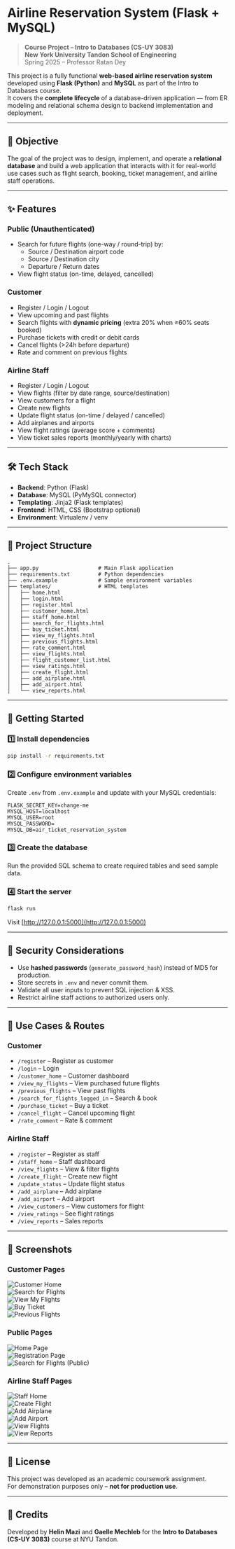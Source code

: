 # Airline Reservation System (Flask + MySQL)

> **Course Project – Intro to Databases (CS-UY 3083)**  
> **New York University Tandon School of Engineering**  
> Spring 2025 – Professor Ratan Dey

This project is a fully functional **web-based airline reservation system** developed using **Flask (Python)** and **MySQL** as part of the Intro to Databases course.  
It covers the **complete lifecycle** of a database-driven application — from ER modeling and relational schema design to backend implementation and deployment.

---

## 🎯 Objective
The goal of the project was to design, implement, and operate a **relational database** and build a web application that interacts with it for real-world use cases such as flight search, booking, ticket management, and airline staff operations.

---

## ✨ Features

### **Public (Unauthenticated)**
- Search for future flights (one-way / round-trip) by:
  - Source / Destination airport code
  - Source / Destination city
  - Departure / Return dates
- View flight status (on-time, delayed, cancelled)

### **Customer**
- Register / Login / Logout
- View upcoming and past flights
- Search flights with **dynamic pricing** (extra 20% when ≥60% seats booked)
- Purchase tickets with credit or debit cards
- Cancel flights (>24h before departure)
- Rate and comment on previous flights

### **Airline Staff**
- Register / Login / Logout
- View flights (filter by date range, source/destination)
- View customers for a flight
- Create new flights
- Update flight status (on-time / delayed / cancelled)
- Add airplanes and airports
- View flight ratings (average score + comments)
- View ticket sales reports (monthly/yearly with charts)

---

## 🛠 Tech Stack
- **Backend**: Python (Flask)
- **Database**: MySQL (PyMySQL connector)
- **Templating**: Jinja2 (Flask templates)
- **Frontend**: HTML, CSS (Bootstrap optional)
- **Environment**: Virtualenv / venv

---

## 📂 Project Structure
```
.
├── app.py                   # Main Flask application
├── requirements.txt         # Python dependencies
├── .env.example             # Sample environment variables
├── templates/               # HTML templates
│   ├── home.html
│   ├── login.html
│   ├── register.html
│   ├── customer_home.html
│   ├── staff_home.html
│   ├── search_for_flights.html
│   ├── buy_ticket.html
│   ├── view_my_flights.html
│   ├── previous_flights.html
│   ├── rate_comment.html
│   ├── view_flights.html
│   ├── flight_customer_list.html
│   ├── view_ratings.html
│   ├── create_flight.html
│   ├── add_airplane.html
│   ├── add_airport.html
│   └── view_reports.html
```

---

## 🚀 Getting Started

### 1️⃣ Install dependencies
```bash
pip install -r requirements.txt
```

### 2️⃣ Configure environment variables
Create `.env` from `.env.example` and update with your MySQL credentials:
```
FLASK_SECRET_KEY=change-me
MYSQL_HOST=localhost
MYSQL_USER=root
MYSQL_PASSWORD=
MYSQL_DB=air_ticket_reservation_system
```

### 3️⃣ Create the database
Run the provided SQL schema to create required tables and seed sample data.

### 4️⃣ Start the server
```bash
flask run
```
Visit [http://127.0.0.1:5000](http://127.0.0.1:5000)

---

## 🔐 Security Considerations
- Use **hashed passwords** (`generate_password_hash`) instead of MD5 for production.
- Store secrets in `.env` and never commit them.
- Validate all user inputs to prevent SQL injection & XSS.
- Restrict airline staff actions to authorized users only.

---

## 🧪 Use Cases & Routes

### **Customer**
- `/register` – Register as customer
- `/login` – Login
- `/customer_home` – Customer dashboard
- `/view_my_flights` – View purchased future flights
- `/previous_flights` – View past flights
- `/search_for_flights_logged_in` – Search & book
- `/purchase_ticket` – Buy a ticket
- `/cancel_flight` – Cancel upcoming flight
- `/rate_comment` – Rate & comment

### **Airline Staff**
- `/register` – Register as staff
- `/staff_home` – Staff dashboard
- `/view_flights` – View & filter flights
- `/create_flight` – Create new flight
- `/update_status` – Update flight status
- `/add_airplane` – Add airplane
- `/add_airport` – Add airport
- `/view_customers` – View customers for flight
- `/view_ratings` – See flight ratings
- `/view_reports` – Sales reports

---

## 📸 Screenshots

### Customer Pages
![Customer Home](assets/customer-home-page.png)  
![Search for Flights](assets/customer-search-for-flights-page.png)  
![View My Flights](assets/customer-view-my-flights-page.png)  
![Buy Ticket](assets/customer-buy-ticket-page.png)  
![Previous Flights](assets/previous-flights-page.png)  

### Public Pages
![Home Page](assets/home-page.png)  
![Registration Page](assets/registration-page.png)  
![Search for Flights (Public)](assets/search-for-flights-page.png)  

### Airline Staff Pages
![Staff Home](assets/staff-home-page.png)  
![Create Flight](assets/staff-create-flight-page.png)  
![Add Airplane](assets/staff-add-airplane-page.png)  
![Add Airport](assets/staff-add-airport-page.png)  
![View Flights](assets/staff-view-flights-page.png)  
![View Reports](assets/staff-view-reports-page.png)  

---
## 📜 License
This project was developed as an academic coursework assignment.  
For demonstration purposes only – **not for production use**.

---

## 🙌 Credits
Developed by **Helin Mazi** and **Gaelle Mechleb** for the **Intro to Databases (CS-UY 3083)** course at NYU Tandon.
